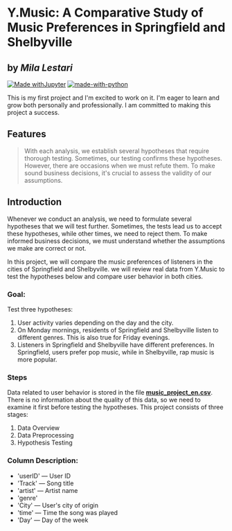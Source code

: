 # Y.Music: A Comparative Study of Music Preferences in Springfield and Shelbyville
## by _Mila Lestari_

[![Made withJupyter](https://img.shields.io/badge/Made%20with-Jupyter-orange?style=for-the-badge&logo=Jupyter)](https://jupyter.org/try)
[![made-with-python](https://img.shields.io/badge/Made%20with-Python-1f425f.svg)](https://www.python.org/)

This is my first project and I'm excited to work on it. I'm eager to learn and grow both personally and professionally. I am committed to making this project a success.

## Features
> With each analysis,
> we establish several hypotheses that require thorough testing.
> Sometimes, our testing confirms these hypotheses.
> However, there are occasions when we must refute them.
> To make sound business decisions, it's crucial to assess the validity of our assumptions.

## Introduction <a id='intro'></a>
Whenever we conduct an analysis, we need to formulate several hypotheses that we will test further. Sometimes, the tests lead us to accept these hypotheses, while other times, we need to reject them. To make informed business decisions, we must understand whether the assumptions we make are correct or not.

In this project, we will compare the music preferences of listeners in the cities of Springfield and Shelbyville. we will review real data from Y.Music to test the hypotheses below and compare user behavior in both cities.

### Goal:
Test three hypotheses:
1. User activity varies depending on the day and the city.
2. On Monday mornings, residents of Springfield and Shelbyville listen to different genres. This is also true for Friday evenings.
3. Listeners in Springfield and Shelbyville have different preferences. In Springfield, users prefer pop music, while in Shelbyville, rap music is more popular.

### Steps
Data related to user behavior is stored in the file [**music_project_en.csv**](https://raw.githubusercontent.com/milawidyalestari/data-analyst-ml-project/project1-y.music-behavior/music_project_en.csv). There is no information about the quality of this data, so we need to examine it first before testing the hypotheses.
This project consists of three stages:
1. Data Overview
2. Data Preprocessing
3. Hypothesis Testing

### Column Description:
- 'userID' — User ID
- 'Track' — Song title
- 'artist' — Artist name
- 'genre'
- 'City' — User's city of origin
- 'time' — Time the song was played
- 'Day' — Day of the week
